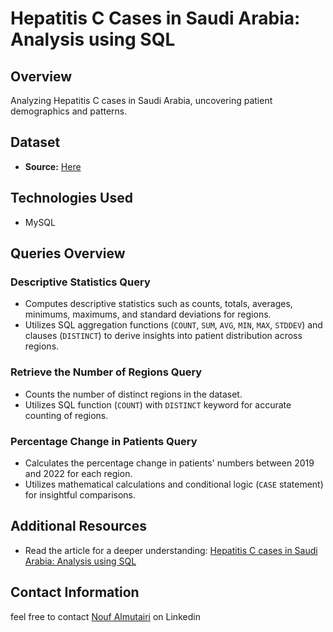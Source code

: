 # Hepatitis C Cases in Saudi Arabia: Analysis using SQL

## Overview
Analyzing Hepatitis C cases in Saudi Arabia, uncovering patient demographics and patterns.

## Dataset
- **Source:** [Here](https://od.data.gov.sa/Data/ar/dataset/hepatitis-c-cases-in-ksa)

## Technologies Used
- MySQL



## Queries Overview

### Descriptive Statistics Query
- Computes descriptive statistics such as counts, totals, averages, minimums, maximums, and standard deviations for regions.
- Utilizes SQL aggregation functions (`COUNT`, `SUM`, `AVG`, `MIN`, `MAX`, `STDDEV`) and clauses (`DISTINCT`) to derive insights into patient distribution across regions.

### Retrieve the Number of Regions Query
- Counts the number of distinct regions in the dataset.
- Utilizes SQL function (`COUNT`) with `DISTINCT` keyword for accurate counting of regions.


### Percentage Change in Patients Query
- Calculates the percentage change in patients' numbers between 2019 and 2022 for each region.
- Utilizes mathematical calculations and conditional logic (`CASE` statement) for insightful comparisons.




## Additional Resources
- Read the article for a deeper understanding: [Hepatitis C cases in Saudi Arabia: Analysis using SQL](https://www.linkedin.com/pulse/hepatitis-c-cases-saudi-arabia-analysis-using-sql-nouf-almutairi-bakte/)
## Contact Information
feel free to contact [Nouf Almutairi](https://www.linkedin.com/in/nouf-almutairi-5671132a2/) on Linkedin

